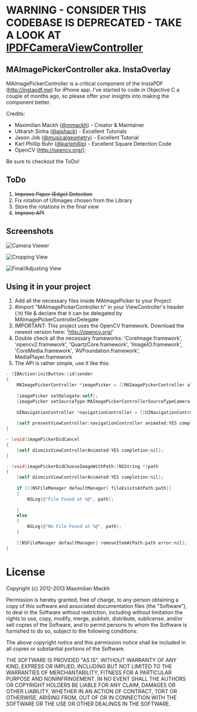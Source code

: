 # WARNING - CONSIDER THIS CODEBASE IS DEPRECATED - TAKE A LOOK AT [IPDFCameraViewController](https://github.com/mmackh/IPDFCameraViewController)

## MAImagePickerController aka. InstaOverlay

MAImagePickerController is a critical component of the InstaPDF (http://instapdf.me) for iPhone app. I've started to code in Objective C a couple of months ago, so please
offer your insights into making the component better.

Credits:
- Maximilian Mackh (<a href="http://twitter.com/mmackh">@mmackh</a>) - Creator & Maintainer
- Utkarsh Sinha (<a href="http://twitter.com/aishack">@aishack</a>) - Excellent Tutorials
- Jason Job (<a href="https://twitter.com/musicalgeometry">@musicalgeometry</a>) - Excellent Tutorial
- Karl Phillip Buhr (<a href="https://twitter.com/karlphillip">@karlphillip</a>) - Excellent Square Detection Code
- OpenCV (<a href="http://opencv.org/">http://opencv.org/</a>);

Be sure to checkout the ToDo!

## ToDo

1. ~~Improve Paper (Edge) Detection~~
2. Fix rotation of UIImages chosen from the Library
3. Store the rotations in the final view
4. ~~Improve API~~


## Screenshots

![Camera Viewer](https://github.com/mmackh/MAImagePickerController-of-InstaPDF/blob/master/screen1.PNG?raw=true "Take an image")

![Cropping View](https://github.com/mmackh/MAImagePickerController-of-InstaPDF/blob/master/screen2.PNG?raw=true "Crop")

![Final/Adjusting View](https://github.com/mmackh/MAImagePickerController-of-InstaPDF/blob/master/screen3.PNG?raw=true "Adjust the image, rotate, filter and confirm.")

## Using it in your project

1. Add all the necessary files inside MAImagePicker to your Project
2. #import "MAImagePickerController.h" in your ViewController's header (.h) file & declare that it can be delegated by MAImagePickerControllerDelegate
3. IMPORTANT: This project uses the OpenCV framework. Download the newest version here: 'http://opencv.org/'
4. Double check all the necessary frameworks: 'CoreImage.framework', 'opencv2.framework', 'QuartzCore.framework', 'ImageIO.framework', 'CoreMedia.framework', 'AVFoundation.framework', MediaPlayer.framework
5. The API is rather simple, use it like this:

```objective-c
- (IBAction)initButton:(id)sender
{
    MAImagePickerController *imagePicker = [[MAImagePickerController alloc] init];
   
    [imagePicker setDelegate:self];
    [imagePicker setSourceType:MAImagePickerControllerSourceTypeCamera];
    
    UINavigationController *navigationController = [[UINavigationController alloc] initWithRootViewController:imagePicker];
    
    [self presentViewController:navigationController animated:YES completion:nil];
}

- (void)imagePickerDidCancel
{
    [self dismissViewControllerAnimated:YES completion:nil];
}

- (void)imagePickerDidChooseImageWithPath:(NSString *)path
{
    [self dismissViewControllerAnimated:YES completion:nil];
    
    if ([[NSFileManager defaultManager] fileExistsAtPath:path])
    {
        NSLog(@"File Found at %@", path);
        
    }
    else
    {
        NSLog(@"No File Found at %@", path);
    }
    
    [[NSFileManager defaultManager] removeItemAtPath:path error:nil];
}
```

# License
Copyright (c) 2012-2013 Maximilian Mackh

Permission is hereby granted, free of charge, to any person obtaining a copy of this software and associated documentation files (the "Software"), to deal in the Software without restriction, including without limitation the rights to use, copy, modify, merge, publish, distribute, sublicense, and/or sell copies of the Software, and to permit persons to whom the Software is furnished to do so, subject to the following conditions:

The above copyright notice and this permission notice shall be included in all copies or substantial portions of the Software.

THE SOFTWARE IS PROVIDED "AS IS", WITHOUT WARRANTY OF ANY KIND, EXPRESS OR IMPLIED, INCLUDING BUT NOT LIMITED TO THE WARRANTIES OF MERCHANTABILITY, FITNESS FOR A PARTICULAR PURPOSE AND NONINFRINGEMENT. IN NO EVENT SHALL THE AUTHORS OR COPYRIGHT HOLDERS BE LIABLE FOR ANY CLAIM, DAMAGES OR OTHER LIABILITY, WHETHER IN AN ACTION OF CONTRACT, TORT OR OTHERWISE, ARISING FROM, OUT OF OR IN CONNECTION WITH THE SOFTWARE OR THE USE OR OTHER DEALINGS IN THE SOFTWARE.
